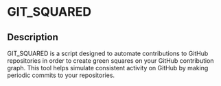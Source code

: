 # GIT_SQUARED

## Description
GIT_SQUARED is a script designed to automate contributions to GitHub repositories in order to create green squares on your GitHub contribution graph. This tool helps simulate consistent activity on GitHub by making periodic commits to your repositories.